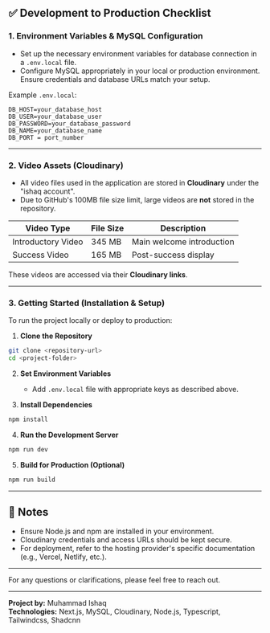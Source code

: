 ## ✅ Development to Production Checklist

### 1. Environment Variables & MySQL Configuration

- Set up the necessary environment variables for database connection in a `.env.local` file.
- Configure MySQL appropriately in your local or production environment. Ensure credentials and database URLs match your setup.

Example `.env.local`:
```env
DB_HOST=your_database_host
DB_USER=your_database_user
DB_PASSWORD=your_database_password
DB_NAME=your_database_name
DB_PORT = port_number
```

---

### 2. Video Assets (Cloudinary)

- All video files used in the application are stored in **Cloudinary** under the "ishaq account".
- Due to GitHub's 100MB file size limit, large videos are **not** stored in the repository.

| Video Type        | File Size | Description              |
|-------------------|-----------|--------------------------|
| Introductory Video| 345 MB    | Main welcome introduction|
| Success Video     | 165 MB    | Post-success display     |

These videos are accessed via their **Cloudinary links**.

---

### 3. Getting Started (Installation & Setup)

To run the project locally or deploy to production:

1. **Clone the Repository**
```bash
git clone <repository-url>
cd <project-folder>
```

2. **Set Environment Variables**
   - Add `.env.local` file with appropriate keys as described above.

3. **Install Dependencies**
```bash
npm install
```

4. **Run the Development Server**
```bash
npm run dev
```

5. **Build for Production (Optional)**
```bash
npm run build
```

---

## 🔧 Notes

- Ensure Node.js and npm are installed in your environment.
- Cloudinary credentials and access URLs should be kept secure.
- For deployment, refer to the hosting provider's specific documentation (e.g., Vercel, Netlify, etc.).

---

For any questions or clarifications, please feel free to reach out.

---

**Project by:** Muhammad Ishaq  
**Technologies:** Next.js, MySQL, Cloudinary, Node.js, Typescript, Tailwindcss, Shadcnn
